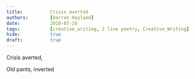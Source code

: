 ```yaml
---
title:          Crisis averted
authors:        [Darren Hoyland]
date:           2010-07-16
tags:           [creative_writing, 2 line poetry, Creative_Writing]
hide:           true
draft:          true
---
```


Crisis averted,

Old pants, inverted


